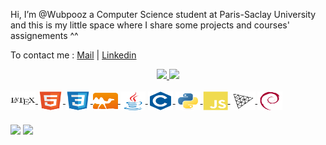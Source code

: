 Hi, I’m @Wubpooz a Computer Science student at Paris-Saclay University and this is my little space where I share some projects and courses' assignements ^^

To contact me : [Mail]( mailto:mathieu.waharte@universite-paris-saclay.fr "Mail")   |   [Linkedin]( https://www.linkedin.com/in/mathieu-w-a9ba36211/ "Linkedin")

<div align="center">
  <a href="https://github.com/Wubpooz">
  <img height="180em" src="https://github-readme-stats.vercel.app/api?username=Wubpooz&show_icons=true&theme=dracula&include_all_commits=true&count_private=true"/>
  <img height="180em" src="https://github-readme-stats.vercel.app/api/top-langs/?username=Wubpooz&layout=compact&langs_count=7&theme=dracula"/>
</div>
<div style="display: inline_block"><br>
  
  <img align="center" alt="LateX" height="30" width="40" src="https://raw.githubusercontent.com/devicons/devicon/master/icons/latex/latex-original.svg" >
  <img align="center" alt="HTML" height="30" width="40" src="https://raw.githubusercontent.com/devicons/devicon/master/icons/html5/html5-original.svg">
  <img align="center" alt="CSS" height="30" width="40" src="https://raw.githubusercontent.com/devicons/devicon/master/icons/css3/css3-original.svg">
  <img align="center" alt="OCaml" height="30" width="40" src="https://raw.githubusercontent.com/devicons/devicon/master/icons/ocaml/ocaml-original.svg">
  <img align="center" alt="Java" height="30" width="40" src="https://raw.githubusercontent.com/devicons/devicon/master/icons/java/java-original.svg">
  <img align="center" alt="C" height="30" width="40" src="https://raw.githubusercontent.com/devicons/devicon/master/icons/c/c-plain.svg">
  <img align="center" alt="Python" height="30" width="40" src="https://raw.githubusercontent.com/devicons/devicon/master/icons/python/python-original.svg">
  <img align="center" alt="Js" height="30" width="40" src="https://raw.githubusercontent.com/devicons/devicon/master/icons/javascript/javascript-plain.svg">
  <img align="center" alt="ThreeJs" height="30" width="40" src="https://raw.githubusercontent.com/devicons/devicon/master/icons/threejs/threejs-original.svg">
  <img align="center" alt="Debian" height="30" width="40" src="https://raw.githubusercontent.com/devicons/devicon/master/icons/debian/debian-original.svg">
</div>
  
  ###
 
<div>
  <a href = "mailto:mathieu.waharte@universite-paris-saclay.fr"><img src="https://img.shields.io/badge/-Gmail-%23333?style=for-the-badge&logo=gmail&logoColor=white" target="_blank"></a>
  <a href="https://www.linkedin.com/in/mathieu-w-a9ba36211" target="_blank"><img src="https://img.shields.io/badge/-LinkedIn-%230077B5?style=for-the-badge&logo=linkedin&logoColor=white" target="_blank"></a> 
</div>
